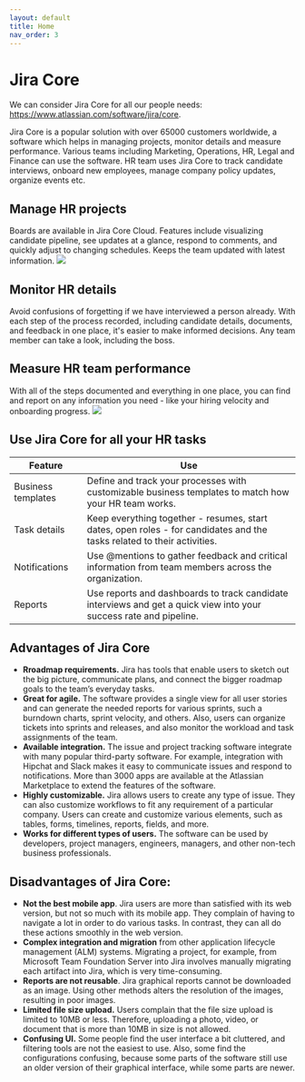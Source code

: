 ```yaml
---
layout: default
title: Home
nav_order: 3
---
```

# Jira Core

We can consider Jira Core for all our people needs: <https://www.atlassian.com/software/jira/core>.


Jira Core is a popular solution with over 65000 customers worldwide, a software which helps in managing projects, monitor details and measure performance. Various teams including Marketing, Operations, HR, Legal and Finance can use the software. HR team uses Jira Core to track candidate interviews, onboard new employees, manage company policy updates, organize events etc.


## Manage HR projects

Boards are available in Jira Core Cloud. Features include visualizing candidate pipeline, see updates at a glance, respond to comments, and quickly adjust to changing schedules. Keeps the team updated with latest information.
![](https://github.com/dilruba-n/dilruba-n.github.io/blob/master/jiro1.png)

## Monitor HR details

Avoid confusions of forgetting if we have interviewed a person already. With each step of the process recorded, including candidate details, documents, and feedback in one place, it's easier to make informed decisions. Any team member can take a look, including the boss.


## Measure HR team performance

With all of the steps documented and everything in one place, you can find and report on any information you need - like your hiring velocity and onboarding progress.
![](https://github.com/dilruba-n/dilruba-n.github.io/blob/master/jiro2.png)

## Use Jira Core for all your HR tasks


| Feature | Use |
|----|----|
| Business templates | Define and track your processes with customizable business templates to match how your HR team works. |
| Task details | Keep everything together - resumes, start dates, open roles - for candidates and the tasks related to their activities. |
| Notifications | Use @mentions to gather feedback and critical information from team members across the organization. |
| Reports | Use reports and dashboards to track candidate interviews and get a quick view into your success rate and pipeline. |


## Advantages of Jira Core

* **Rroadmap requirements.** Jira has tools that enable users to sketch out the big picture, communicate plans, and connect the bigger roadmap goals to the team’s everyday tasks.
* **Great for agile.** The software provides a single view for all user stories and can generate the needed reports for various sprints, such a burndown charts, sprint velocity, and others. Also, users can organize tickets into sprints and releases, and also monitor the workload and task assignments of the team.
* **Available integration.** The issue and project tracking software integrate with many popular third-party software. For example, integration with Hipchat and Slack makes it easy to communicate issues and respond to notifications. More than 3000 apps are available at the Atlassian Marketplace to extend the features of the software.
* **Highly customizable.** Jira allows users to create any type of issue. They can also customize workflows to fit any requirement of a particular company. Users can create and customize various elements, such as tables, forms, timelines, reports, fields, and more.
* **Works for different types of users.** The software can be used by developers, project managers, engineers, managers, and other non-tech business professionals.


## Disadvantages of Jira Core:

* **Not the best mobile app**. Jira users are more than satisfied with its web version, but not so much with its mobile app. They complain of having to navigate a lot in order to do various tasks. In contrast, they can all do these actions smoothly in the web version.
* **Complex integration and migration** from other application lifecycle management (ALM) systems. Migrating a project, for example, from Microsoft Team Foundation Server into Jira involves manually migrating each artifact into Jira, which is very time-consuming.
* **Reports are not reusable**. Jira graphical reports cannot be downloaded as an image. Using other methods alters the resolution of the images, resulting in poor images.
* **Limited file size upload.** Users complain that the file size upload is limited to 10MB or less. Therefore, uploading a photo, video, or document that is more than 10MB in size is not allowed.
* **Confusing UI.** Some people find the user interface a bit cluttered, and filtering tools are not the easiest to use. Also, some find the configurations confusing, because some parts of the software still use an older version of their graphical interface, while some parts are newer.


